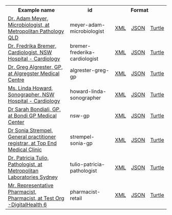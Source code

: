 <table class="list" width="100%">            
   <tr>
     <th>Example name</th>
     <th>id</th>
     <th colspan="3">Format</th>
   </tr>
   <tr>
      <td><a href="PractitionerRole-meyer-adam-microbiologist.html">Dr. Adam Meyer, Microbiologist, at Metropolitan Pathology QLD</a></td>
      <td>meyer-adam-microbiologist</td>
      <td><a href="PractitionerRole-meyer-adam-microbiologist.xml.html">XML</a></td>
      <td><a href="PractitionerRole-meyer-adam-microbiologist.json.html">JSON</a></td>
      <td><a href="PractitionerRole-meyer-adam-microbiologist.ttl.html">Turtle</a></td>
   </tr>
   <tr>
      <td><a href="PractitionerRole-bremer-frederika-cardiologist.html">Dr. Fredrika Bremer, Cardiologist, NSW Hospital - Cardiology</a></td>
      <td>bremer-frederika-cardiologist</td>
      <td><a href="PractitionerRole-bremer-frederika-cardiologist.xml.html">XML</a></td>
      <td><a href="PractitionerRole-bremer-frederika-cardiologist.json.html">JSON</a></td>
      <td><a href="PractitionerRole-bremer-frederika-cardiologist.ttl.html">Turtle</a></td>
   </tr>
   <tr>
      <td><a href="PractitionerRole-algrester-greg-gp.html">Dr. Greg Algrester, GP, at Algregster Medical Centre</a></td>
      <td>algrester-greg-gp</td>
      <td><a href="PractitionerRole-algrester-greg-gp.xml.html">XML</a></td>
      <td><a href="PractitionerRole-algrester-greg-gp.json.html">JSON</a></td>
      <td><a href="PractitionerRole-algrester-greg-gp.ttl.html">Turtle</a></td>
   </tr>  
   <tr>
      <td><a href="PractitionerRole-howard-linda-sonographer.html">Ms. Linda Howard, Sonographer, NSW Hospital - Cardiology</a></td>
      <td>howard-linda-sonographer</td>
      <td><a href="PractitionerRole-howard-linda-sonographer.xml.html">XML</a></td>
      <td><a href="PractitionerRole-howard-linda-sonographer.json.html">JSON</a></td>
      <td><a href="PractitionerRole-howard-linda-sonographer.ttl.html">Turtle</a></td>
   </tr>
   <tr>
      <td><a href="PractitionerRole-nsw-gp.html">Dr Sarah Bondiali, GP, at Bondi GP Medical Center</a></td>
      <td>nsw-gp</td>
      <td><a href="PractitionerRole-nsw-gp.xml.html">XML</a></td>
      <td><a href="PractitionerRole-nsw-gp.json.html">JSON</a></td>
      <td><a href="PractitionerRole-nsw-gp.ttl.html">Turtle</a></td>
   </tr>
   <tr>
      <td><a href="PractitionerRole-strempel-sonia-gp.html">Dr Sonia Strempel, General practitioner registrar, at Top End Medical Clinic</a></td>
      <td>strempel-sonia-gp</td>
      <td><a href="PractitionerRole-strempel-sonia-gp.xml.html">XML</a></td>
      <td><a href="PractitionerRole-strempel-sonia-gp.json.html">JSON</a></td>
      <td><a href="PractitionerRole-strempel-sonia-gp.ttl.html">Turtle</a></td>
   </tr> 
   <tr>
      <td><a href="PractitionerRole-tulio-patricia-pathologist.html">Dr. Patricia Tulio, Pathologist, at Metropolitan Laboratories Sydney</a></td>
      <td>tulio-patricia-pathologist</td>
      <td><a href="PractitionerRole-tulio-patricia-pathologist.xml.html">XML</a></td>
      <td><a href="PractitionerRole-tulio-patricia-pathologist.json.html">JSON</a></td>
      <td><a href="PractitionerRole-tulio-patricia-pathologist.ttl.html">Turtle</a></td>
   </tr>
   <tr>
      <td><a href="PractitionerRole-pharmacist-retail.html">Mr. Representative Pharmacist, Pharmacist, at Test Org -DigitalHealth 6</a></td>
      <td>pharmacist-retail</td>
      <td><a href="PractitionerRole-pharmacist-retail.xml.html">XML</a></td>
      <td><a href="PractitionerRole-pharmacist-retail.json.html">JSON</a></td>
      <td><a href="PractitionerRole-pharmacist-retail.ttl.html">Turtle</a></td>
   </tr>               
</table>